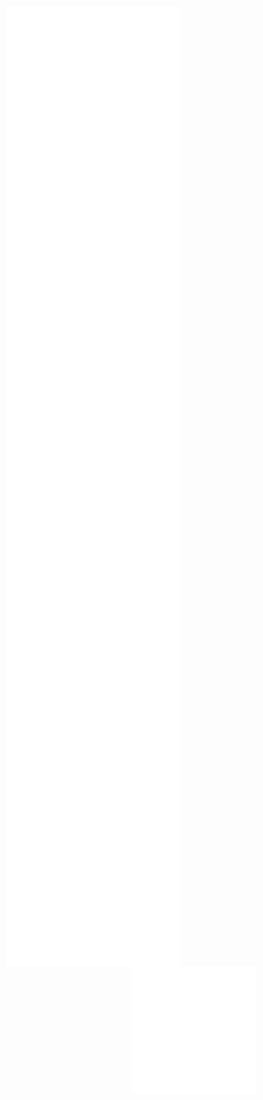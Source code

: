 [<img align="left" width="350" src="https://raw.githubusercontent.com/metamethods/metamethods/main/github-metrics.svg">](#)

[<img align="right" width="250" src="https://raw.githubusercontent.com/metamethods/metamethods/main/tween-wrapper-stats.svg">](#)
